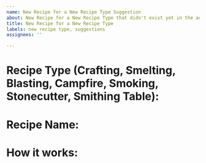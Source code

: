 ```yaml
---
name: New Recipe for a New Recipe Type Suggestion
about: New Recipe for a New Recipe Type that didn't exist yet in the add-on
title: New Recipe for a New Recipe Type
labels: new recipe type, suggestions
assignees: ''

---
```


# Recipe Type (Crafting, Smelting, Blasting, Campfire, Smoking, Stonecutter, Smithing Table):


# Recipe Name:


# How it works:
